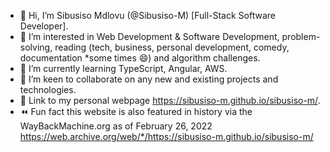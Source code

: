 - 👋 Hi, I’m Sibusiso Mdlovu (@Sibusiso-M) [Full-Stack Software Developer].
- 👀 I’m interested in Web Development & Software Development, problem-solving, reading (tech, business, personal development, comedy, documentation *some times 😄) and algorithm challenges.
- 🌱 I’m currently learning TypeScript, Angular, AWS.
- ️💞️ I’m keen to collaborate on any new and existing projects and technologies.
- 📌 Link to my personal webpage https://sibusiso-m.github.io/sibusiso-m/.
- :rewind: Fun fact this website is also featured in history via the WayBackMachine.org as of February 26, 2022
https://web.archive.org/web/*/https://sibusiso-m.github.io/sibusiso-m/


<!---
Sibusiso-M/Sibusiso-M is a special repository because its `README.md` (this file) appears on your GitHub profile.
You can click the Preview link to take a look at your changes.
--->
